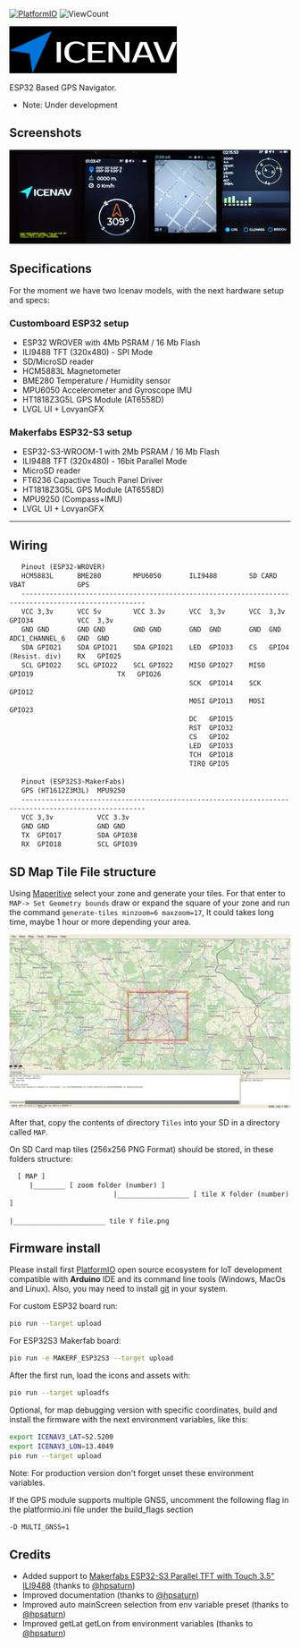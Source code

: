 [![PlatformIO](https://github.com/jgauchia/IceNav-v3/workflows/PlatformIO/badge.svg)](https://github.com/jgauchia/IceNav-v3/actions/) ![ViewCount](https://views.whatilearened.today/views/github/jgauchia/IceNav-v3.svg)

![icenav_logo](images/icenav_logo.png)

ESP32 Based GPS Navigator.
* Note: Under development

## Screenshots
<img src="images/screenshot_1.png" width="25%" height="25%"><img src="images/screenshot_2.png" width="25%" height="25%"><img src="images/screenshot_3.png" width="25%" height="25%"><img src="images/screenshot_4.png" width="25%" height="25%">

## Specifications

For the moment we have two Icenav models, with the next hardware setup and specs:

### Customboard ESP32 setup

* ESP32 WROVER with 4Mb PSRAM / 16 Mb Flash
* ILI9488 TFT (320x480) - SPI Mode
* SD/MicroSD reader
* HCM5883L Magnetometer
* BME280   Temperature / Humidity sensor
* MPU6050  Accelerometer and Gyroscope IMU
* HT1818Z3G5L GPS Module (AT6558D)
* LVGL UI + LovyanGFX

### Makerfabs ESP32-S3 setup

* ESP32-S3-WROOM-1 with 2Mb PSRAM / 16 Mb Flash
* ILI9488 TFT (320x480) - 16bit Parallel Mode
* MicroSD reader
* FT6236 Capactive Touch Panel Driver
* HT1818Z3G5L GPS Module (AT6558D)
* MPU9250 (Compass+IMU)
* LVGL UI + LovyanGFX

---

## Wiring

       Pinout (ESP32-WROVER)
       HCM5883L      BME280        MPU6050       ILI9488        SD CARD        VBAT             GPS
       -----------------------------------------------------------------------------------------------------
       VCC 3,3v      VCC 5v        VCC 3.3v      VCC  3,3v      VCC  3,3v      GPIO34           VCC  3,3v
       GND GND       GND GND       GND GND       GND  GND       GND  GND       ADC1_CHANNEL_6   GND  GND
       SDA GPIO21    SDA GPIO21    SDA GPIO21    LED  GPIO33    CS   GPIO4     (Resist. div)    RX   GPIO25
       SCL GPIO22    SCL GPIO22    SCL GPIO22    MISO GPIO27    MISO GPIO19                     TX   GPIO26
                                                 SCK  GPIO14    SCK  GPIO12
                                                 MOSI GPIO13    MOSI GPIO23
                                                 DC   GPIO15
                                                 RST  GPIO32
                                                 CS   GPIO2
                                                 LED  GPIO33
                                                 TCH  GPIO18
                                                 TIRQ GPIO5

       Pinout (ESP32S3-MakerFabs)
       GPS (HT1612Z3M3L)  MPU9250
       -----------------------------------------------------------------------------------------------------
       VCC 3,3v           VCC 3.3v
       GND GND            GND GND
       TX  GPIO17         SDA GPIO38
       RX  GPIO18         SCL GPIO39

## SD Map Tile File structure

Using [Maperitive](http://maperitive.net/) select your zone and generate your tiles. For that enter to `MAP-> Set Geometry bounds` draw or expand the square of your zone and run the command `generate-tiles minzoom=6 maxzoom=17`, It could takes long time, maybe 1 hour or more depending your area.

![Maperitive zone selection](images/maperitive_zone_selection.jpg)

After that, copy the contents of directory `Tiles` into your SD in a directory called `MAP`.

On SD Card map tiles (256x256 PNG Format) should be stored, in these folders structure:

      [ MAP ]
         |________ [ zoom folder (number) ]
                              |__________________ [ tile X folder (number) ]
                                                             |_______________________ tile Y file.png

## Firmware install

Please install first [PlatformIO](http://platformio.org/) open source ecosystem for IoT development compatible with **Arduino** IDE and its command line tools (Windows, MacOs and Linux). Also, you may need to install [git](http://git-scm.com/) in your system. 

For custom ESP32 board run:

```bash
pio run --target upload
```

For ESP32S3 Makerfab board:

```bash
pio run -e MAKERF_ESP32S3 --target upload
```

After the first run, load the icons and assets with:

```bash
pio run --target uploadfs
```

Optional, for map debugging version with specific coordinates, build and install the firmware with the next environment variables, like this:

```bash
export ICENAV3_LAT=52.5200
export ICENAV3_LON=13.4049
pio run --target upload
```

Note: For production version don't forget unset these environment variables.  

If the GPS module supports multiple GNSS, uncomment the following flag in the platformio.ini file under the build_flags section

```bash
-D MULTI_GNSS=1
```

## Credits

* Added support to [Makerfabs ESP32-S3 Parallel TFT with Touch 3.5" ILI9488](https://www.makerfabs.com/esp32-s3-parallel-tft-with-touch-ili9488.html) (thanks to [@hpsaturn](https://github.com/hpsaturn))
* Improved documentation (thanks to [@hpsaturn](https://github.com/hpsaturn))
* Improved auto mainScreen selection from env variable preset (thanks to [@hpsaturn](https://github.com/hpsaturn))
* Improved getLat getLon from environment variables (thanks to [@hpsaturn](https://github.com/hpsaturn))
